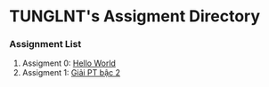 # TUNGLNT's Assigment Directory

### Assignment List

1. Assigment 0: [Hello World](https://github.com/FASTTRACKSE/FFSE1704_LP3/blob/master/Assignments/Tunglnt/baitap1.php)
2. Assigment 1: [Giải PT bậc 2](https://github.com/FASTTRACKSE/FFSE1704_LP3/blob/master/Assignments/Tunglnt/php-asm-01.php)